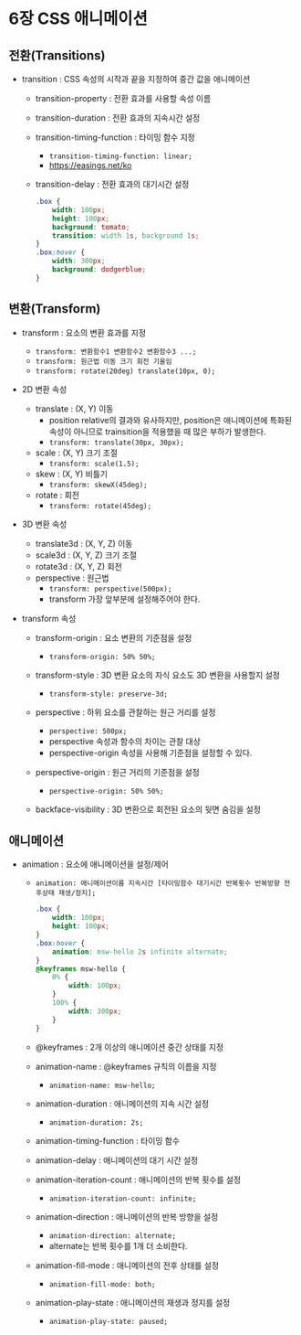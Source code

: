 # 6장 CSS 애니메이션

## 전환(Transitions)

* transition : CSS 속성의 시작과 끝을 지정하여 중간 값을 애니메이션

    * transition-property : 전환 효과를 사용할 속성 이름
    * transition-duration : 전환 효과의 지속시간 설정
    * transition-timing-function : 타이밍 함수 지정
        * ```transition-timing-function: linear;```
        * https://easings.net/ko
    * transition-delay : 전환 효과의 대기시간 설정
        
        ```css
        .box {
            width: 100px;
            height: 100px;
            background: tomato;
            transition: width 1s, background 1s;
        }
        .box:hover {
            width: 300px;
            background: dodgerblue;
        }
        ```

## 변환(Transform)

* transform : 요소의 변환 효과를 지정
    
    * ```transform: 변환함수1 변환함수2 변환함수3 ...;```
    * ```transform: 원근법 이동 크기 회전 기울임```
    * ```transform: rotate(20deg) translate(10px, 0);```

* 2D 변환 속성

    * translate : (X, Y) 이동
        * position relative의 결과와 유사하지만, position은 애니메이션에 특화된 속성이 아니므로 trainsition을 적용했을 때 많은 부하가 발생한다.
        * ```transform: translate(30px, 30px);```
    * scale : (X, Y) 크기 조절
        * ```transform: scale(1.5);```
    * skew : (X, Y) 비틀기
        * ```transform: skewX(45deg);```
    * rotate : 회전
        * ```transform: rotate(45deg);```

* 3D 변환 속성

    * translate3d : (X, Y, Z) 이동
    * scale3d : (X, Y, Z) 크기 조절
    * rotate3d : (X, Y, Z) 회전
    * perspective : 원근법
        * ```transform: perspective(500px);```
        * transform 가장 앞부분에 설정해주어야 한다.

* transform 속성

    * transform-origin : 요소 변환의 기준점을 설정
        * ```transform-origin: 50% 50%;```
    
    * transform-style : 3D 변환 요소의 자식 요소도 3D 변환을 사용할지 설정
        * ```transform-style: preserve-3d;```
    
    * perspective : 하위 요소를 관찰하는 원근 거리를 설정
        * ```perspective: 500px;```
        * perspective 속성과 함수의 차이는 관찰 대상
        * perspective-origin 속성을 사용해 기준점을 설정할 수 있다.

    * perspective-origin : 원근 거리의 기준점을 설정
        * ```perspective-origin: 50% 50%;```

    * backface-visibility : 3D 변환으로 회전된 요소의 뒷면 숨김을 설정

## 애니메이션

* animation : 요소에 애니메이션을 설정/제어

    * ```animation: 애니메이션이름 지속시간 [타이밍함수 대기시간 반복횟수 반복방향 전후상태 재생/정지];```

        ```css
        .box {
            width: 100px;
            height: 100px;
        }
        .box:hover {
            animation: msw-hello 2s infinite alternate;
        }
        @keyframes msw-hello {
            0% {
                width: 100px;
            }
            100% {
                width: 300px;
            }
        }
        ```
    
    * @keyframes : 2개 이상의 애니메이션 중간 상태를 지정

    * animation-name : @keyframes 규칙의 이름을 지정
        * ```animation-name: msw-hello;```

    * animation-duration : 애니메이션의 지속 시간 설정
        * ```animation-duration: 2s;```

    * animation-timing-function : 타이밍 함수

    * animation-delay : 애니메이션의 대기 시간 설정

    * animation-iteration-count : 애니메이션의 반복 횟수를 설정
        * ```animation-iteration-count: infinite;```

    * animation-direction : 애니메이션의 반복 방향을 설정
        * ```animation-direction: alternate;```
        * alternate는 반복 횟수를 1개 더 소비한다.
    
    * animation-fill-mode : 애니메이션의 전후 상태를 설정
        * ```animation-fill-mode: both;```
    
    * animation-play-state : 애니메이션의 재생과 정지를 설정
        * ```animation-play-state: paused;```